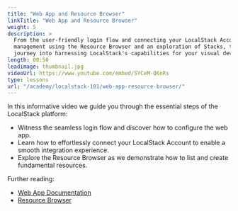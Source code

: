 ```yaml
---
title: "Web App and Resource Browser"
linkTitle: "Web App and Resource Browser"
weight: 5
description: >
  From the user-friendly login flow and connecting your LocalStack Account to efficient resource 
  management using the Resource Browser and an exploration of Stacks, this guide provides a seamless
  journey into harnessing LocalStack's capabilities for your visual development needs.
length: 00:50
leadimage: thumbnail.jpg
videoUrl: https://www.youtube.com/embed/SYCeM-Q6nRs
type: lessons
url: "/academy/localstack-101/web-app-resource-browser/"
---
```


In this informative video we guide you through the essential steps of the LocalStack platform:

- Witness the seamless login flow and discover how to configure the web app.
- Learn how to effortlessly connect your LocalStack Account to enable a smooth integration experience.
- Explore the Resource Browser as we demonstrate how to list and create fundamental resources.

Further reading:

- [Web App Documentation](https://docs.localstack.cloud/user-guide/web-application/)
- [Resource Browser](https://docs.localstack.cloud/user-guide/web-application/resource-browser/)